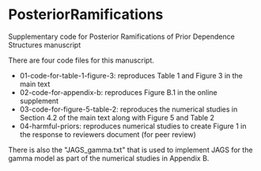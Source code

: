# PosteriorRamifications
Supplementary code for Posterior Ramifications of Prior Dependence Structures manuscript

There are four code files for this manuscript.

- 01-code-for-table-1-figure-3: reproduces Table 1 and Figure 3 in the main text
- 02-code-for-appendix-b: reproduces Figure B.1 in the online supplement
- 03-code-for-figure-5-table-2: reproduces the numerical studies in Section 4.2 of the 
                                main text along with Figure 5 and Table 2
- 04-harmful-priors: reproduces numerical studies to create Figure 1 in the response to
                     reviewers document (for peer review)

There is also the "JAGS_gamma.txt" that is used to implement JAGS for the gamma model
as part of the numerical studies in Appendix B. 
